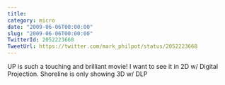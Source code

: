 ```yaml
---
title: 
category: micro
date: "2009-06-06T00:00:00"
slug: "2009-06-06T00:00:00"
TwitterId: 2052223668
TweetUrl: https://twitter.com/mark_philpot/status/2052223668
---
```


UP is such a touching and brilliant movie! I want to see it in 2D w/ Digital
Projection. Shoreline is only showing 3D w/ DLP
